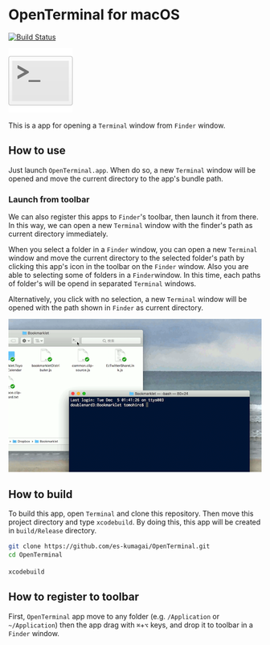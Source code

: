 # OpenTerminal for macOS

[![Build Status](https://travis-ci.org/es-kumagai/OpenTerminal.svg?branch=master)](https://travis-ci.org/es-kumagai/OpenTerminal)

![Icon](Resources/OpenTerminal.png)

This is a app for opening a `Terminal` window from `Finder` window.

## How to use

Just launch `OpenTerminal.app`. When do so, a new `Terminal` window will be opened and move the current directory to the app's bundle path.

### Launch from toolbar

We can also register this apps to `Finder`'s toolbar, then launch it from there. In this way, we can open a new `Terminal` window with the finder's path as current directory immediately.

When you select a folder in a `Finder` window, you can open a new `Terminal` window and move the current directory to the selected folder's path by clicking this app's icon in the toolbar on the `Finder` window. Also you are able to selecting some of folders in a `Finder`window. In this time, each paths of folder's will be opend in separated `Terminal` windows.

Alternatively, you click with no selection, a new `Terminal` window will be opened with the path shown in `Finder` as current directory.

![Capture](Resources/capture.png)

## How to build

To build this app, open `Terminal` and clone this repository. Then move this project directory and type `xcodebuild`. By doing this, this app will be created in `build/Release` directory.

```bash
git clone https://github.com/es-kumagai/OpenTerminal.git
cd OpenTerminal

xcodebuild
```

## How to register to toolbar

First, `OpenTerminal` app move to any folder (e.g. `/Application` or `~/Application`) then the app drag with `⌘`+`⌥` keys, and drop it to toolbar in a `Finder` window.